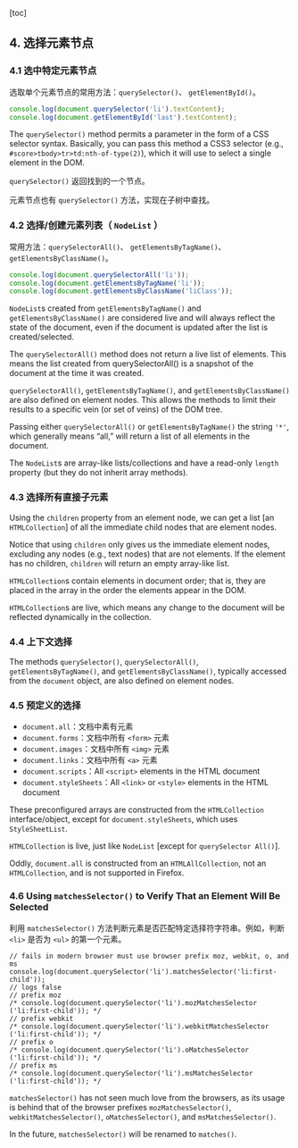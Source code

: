 [toc]

## 4. 选择元素节点

### 4.1 选中特定元素节点

选取单个元素节点的常用方法：`querySelector()`、 `getElementById()`。

```js
console.log(document.querySelector('li').textContent);
console.log(document.getElementById('last').textContent);
```

The `querySelector()` method permits a parameter in the form of a CSS selector syntax. Basically, you can pass this method a CSS3 selector (e.g., `#score>tbody>tr>td:nth-of-type(2)`), which it will use to select a single element in the DOM.

`querySelector()` 返回找到的一个节点。

元素节点也有 `querySelector()` 方法，实现在子树中查找。

### 4.2 选择/创建元素列表（ `NodeList` ）

常用方法：`querySelectorAll()`、 `getElementsByTagName()`、 `getElementsByClassName()`。

```js
console.log(document.querySelectorAll('li'));
console.log(document.getElementsByTagName('li'));
console.log(document.getElementsByClassName('liClass'));
```

`NodeList`s created from `getElementsByTagName()` and `getElementsByClassName()` are considered live and will always reflect the state of the document, even if the document is updated after the list is created/selected.

The `querySelectorAll()` method does not return a live list of elements. This means the list created from querySelectorAll() is a snapshot of the document at the time it was created.

`querySelectorAll()`, `getElementsByTagName()`, and `getElementsByClassName()` are also defined on element nodes. This allows the methods to limit their results to a specific vein (or set of veins) of the DOM tree.

Passing either `querySelectorAll()` or `getElementsByTagName()` the string `'*'`, which generally means “all,” will return a list of all elements in the document.

The `NodeList`s are array-like lists/collections and have a read-only `length` property (but they do not inherit array methods).

### 4.3 选择所有直接子元素

Using the `children` property from an element node, we can get a list [an `HTMLCollection`] of all the immediate child nodes that are element nodes.

Notice that using `children` only gives us the immediate element nodes, excluding any nodes (e.g., text nodes) that are not elements. If the element has no children, `children` will return an empty array-like list.

`HTMLCollection`s contain elements in document order; that is, they are placed in the array in the order the elements appear in the DOM.

`HTMLCollection`s are live, which means any change to the document will be reflected dynamically in the collection.

### 4.4 上下文选择

The methods `querySelector()`, `querySelectorAll()`, `getElementsByTagName()`, and `getElementsByClassName()`, typically accessed from the `document` object, are also defined on element nodes.

### 4.5 预定义的选择

- `document.all`：文档中素有元素
- `document.forms`：文档中所有 `<form>` 元素
- `document.images`：文档中所有 `<img>` 元素
- `document.links`：文档中所有 `<a>` 元素
- `document.scripts`：All `<script>` elements in the HTML document
- `document.styleSheets`：All `<link>` or `<style>` elements in the HTML document

These preconfigured arrays are constructed from the `HTMLCollection` interface/object, except for `document.styleSheets`, which uses `StyleSheetList`.

`HTMLCollection` is live, just like `NodeList` [except for `querySelector
All()`].

Oddly, `document.all` is constructed from an `HTMLAllCollection`, not an `HTMLCollection`, and is not supported in Firefox.

### 4.6 Using `matchesSelector()` to Verify That an Element Will Be Selected

利用 `matchesSelector()` 方法判断元素是否匹配特定选择符字符串。例如，判断 `<li>` 是否为 `<ul>` 的第一个元素。

```
// fails in modern browser must use browser prefix moz, webkit, o, and ms
console.log(document.querySelector('li').matchesSelector('li:first-child'));
// logs false
// prefix moz
/* console.log(document.querySelector('li').mozMatchesSelector
('li:first-child')); */
// prefix webkit
/* console.log(document.querySelector('li').webkitMatchesSelector
('li:first-child')); */
// prefix o
/* console.log(document.querySelector('li').oMatchesSelector
('li:first-child')); */
// prefix ms
/* console.log(document.querySelector('li').msMatchesSelector
('li:first-child')); */
```

`matchesSelector()` has not seen much love from the browsers, as its usage is behind that of the browser prefixes `mozMatchesSelector()`, `webkitMatchesSelector()`, `oMatchesSelector()`, and `msMatchesSelector()`.

In the future, `matchesSelector()` will be renamed to `matches()`.


